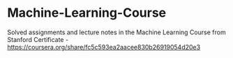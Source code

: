 # Machine-Learning-Course
Solved assignments and lecture notes in the Machine Learning Course from Stanford
Certificate - https://coursera.org/share/fc5c593ea2aacee830b26919054d20e3
